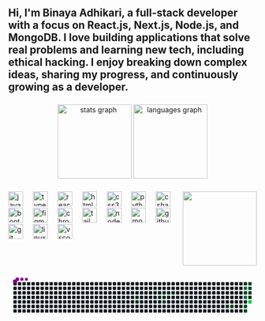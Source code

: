<h2 align="left">Hi, I'm Binaya Adhikari, a full-stack developer with a focus on React.js, Next.js, Node.js, and MongoDB. I love building applications that solve real problems and learning new tech, including ethical hacking. I enjoy breaking down complex ideas, sharing my progress, and continuously growing as a developer.</h2>

###

<div align="center">
  <img src="https://github-readme-stats.vercel.app/api?username=binaya-adhikaree&hide_title=false&hide_rank=false&show_icons=true&include_all_commits=true&count_private=true&disable_animations=false&theme=dracula&locale=en&hide_border=false" height="150" alt="stats graph"  />
  <img src="https://github-readme-stats.vercel.app/api/top-langs?username=binaya-adhikaree&locale=en&hide_title=false&layout=compact&card_width=320&langs_count=5&theme=dracula&hide_border=false" height="150" alt="languages graph"  />
</div>

###

<img align="right" height="150" src="https://media3.giphy.com/media/fZdzEHC8sMC0E/200.webp?cid=790b761113ocbjjo9ygmo2b9d0b73gpgr1sjm0vd1z3xgybc&ep=v1_gifs_search&rid=200.webp&ct=g"  />

###

<div align="left">
  <img src="https://cdn.jsdelivr.net/gh/devicons/devicon/icons/javascript/javascript-original.svg" height="30" alt="javascript logo"  />
  <img width="12" />
  <img src="https://cdn.jsdelivr.net/gh/devicons/devicon/icons/typescript/typescript-original.svg" height="30" alt="typescript logo"  />
  <img width="12" />
  <img src="https://cdn.jsdelivr.net/gh/devicons/devicon/icons/react/react-original.svg" height="30" alt="react logo"  />
  <img width="12" />
  <img src="https://cdn.jsdelivr.net/gh/devicons/devicon/icons/html5/html5-original.svg" height="30" alt="html5 logo"  />
  <img width="12" />
  <img src="https://cdn.jsdelivr.net/gh/devicons/devicon/icons/css3/css3-original.svg" height="30" alt="css3 logo"  />
  <img width="12" />
  <img src="https://cdn.jsdelivr.net/gh/devicons/devicon/icons/python/python-original.svg" height="30" alt="python logo"  />
  <img width="12" />
  <img src="https://cdn.jsdelivr.net/gh/devicons/devicon/icons/csharp/csharp-original.svg" height="30" alt="csharp logo"  />
  <img width="12" />
  <img src="https://cdn.jsdelivr.net/gh/devicons/devicon/icons/bootstrap/bootstrap-original.svg" height="30" alt="bootstrap logo"  />
  <img width="12" />
  <img src="https://cdn.jsdelivr.net/gh/devicons/devicon/icons/figma/figma-original.svg" height="30" alt="figma logo"  />
  <img width="12" />
  <img src="https://cdn.jsdelivr.net/gh/devicons/devicon/icons/chrome/chrome-original.svg" height="30" alt="chrome logo"  />
  <img width="12" />
  <img src="https://cdn.jsdelivr.net/gh/devicons/devicon/icons/tailwindcss/tailwindcss-original-wordmark.svg" height="30" alt="tailwindcss logo"  />
  <img width="12" />
  <img src="https://cdn.jsdelivr.net/gh/devicons/devicon/icons/nodejs/nodejs-original.svg" height="30" alt="nodejs logo"  />
  <img width="12" />
  <img src="https://cdn.jsdelivr.net/gh/devicons/devicon/icons/mongodb/mongodb-original.svg" height="30" alt="mongodb logo"  />
  <img width="12" />
  <img src="https://cdn.jsdelivr.net/gh/devicons/devicon/icons/github/github-original.svg" height="30" alt="github logo"  />
  <img width="12" />
  <img src="https://cdn.jsdelivr.net/gh/devicons/devicon/icons/git/git-original.svg" height="30" alt="git logo"  />
  <img width="12" />
  <img src="https://cdn.jsdelivr.net/gh/devicons/devicon/icons/linux/linux-original.svg" height="30" alt="linux logo"  />
  <img width="12" />
  <img src="https://cdn.jsdelivr.net/gh/devicons/devicon/icons/vscode/vscode-original.svg" height="30" alt="vscode logo"  />
</div>


###

<br clear="both">

<svg viewBox="-16 -32 880 192" width="880" height="192" xmlns="http://www.w3.org/2000/svg"><desc>Generated with https://github.com/Platane/snk</desc><style>:root{--cb:#1b1f230a;--cs:purple;--ce:#161b22;--c0:#161b22;--c1:#01311f;--c2:#034525;--c3:#0f6d31;--c4:#00c647}.c{shape-rendering:geometricPrecision;fill:var(--ce);stroke-width:1px;stroke:var(--cb);animation:none 20700ms linear infinite;width:12px;height:12px}@keyframes c0{14.97%{fill:var(--c1)}14.99%,100%{fill:var(--ce)}}.c.c0{fill:var(--c1);animation-name:c0}@keyframes c1{15.45%{fill:var(--c1)}15.47%,100%{fill:var(--ce)}}.c.c1{fill:var(--c1);animation-name:c1}@keyframes c2{18.35%{fill:var(--c1)}18.37%,100%{fill:var(--ce)}}.c.c2{fill:var(--c1);animation-name:c2}@keyframes c3{19.31%{fill:var(--c1)}19.33%,100%{fill:var(--ce)}}.c.c3{fill:var(--c1);animation-name:c3}@keyframes c4{18.83%{fill:var(--c1)}18.85%,100%{fill:var(--ce)}}.c.c4{fill:var(--c1);animation-name:c4}@keyframes c5{59.89%{fill:var(--c2)}59.91%,100%{fill:var(--ce)}}.c.c5{fill:var(--c2);animation-name:c5}@keyframes c6{19.8%{fill:var(--c1)}19.82%,100%{fill:var(--ce)}}.c.c6{fill:var(--c1);animation-name:c6}@keyframes c7{20.28%{fill:var(--c1)}20.3%,100%{fill:var(--ce)}}.c.c7{fill:var(--c1);animation-name:c7}@keyframes c8{26.56%{fill:var(--c1)}26.58%,100%{fill:var(--ce)}}.c.c8{fill:var(--c1);animation-name:c8}@keyframes c9{35.26%{fill:var(--c1)}35.28%,100%{fill:var(--ce)}}.c.c9{fill:var(--c1);animation-name:c9}@keyframes ca{48.3%{fill:var(--c2)}48.32%,100%{fill:var(--ce)}}.c.ca{fill:var(--c2);animation-name:ca}@keyframes cb{32.84%{fill:var(--c1)}32.86%,100%{fill:var(--ce)}}.c.cb{fill:var(--c1);animation-name:cb}@keyframes cc{28.98%{fill:var(--c1)}29%,100%{fill:var(--ce)}}.c.cc{fill:var(--c1);animation-name:cc}@keyframes cd{70.04%{fill:var(--c3)}70.06%,100%{fill:var(--ce)}}.c.cd{fill:var(--c3);animation-name:cd}@keyframes ce{45.4%{fill:var(--c2)}45.42%,100%{fill:var(--ce)}}.c.ce{fill:var(--c2);animation-name:ce}@keyframes cf{69.07%{fill:var(--c3)}69.09%,100%{fill:var(--ce)}}.c.cf{fill:var(--c3);animation-name:cf}@keyframes cg{38.64%{fill:var(--c1)}38.66%,100%{fill:var(--ce)}}.c.cg{fill:var(--c1);animation-name:cg}@keyframes ch{39.12%{fill:var(--c2)}39.14%,100%{fill:var(--ce)}}.c.ch{fill:var(--c2);animation-name:ch}@keyframes ci{50.23%{fill:var(--c2)}50.25%,100%{fill:var(--ce)}}.c.ci{fill:var(--c2);animation-name:ci}@keyframes cj{42.99%{fill:var(--c2)}43.01%,100%{fill:var(--ce)}}.c.cj{fill:var(--c2);animation-name:cj}@keyframes ck{42.5%{fill:var(--c2)}42.52%,100%{fill:var(--ce)}}.c.ck{fill:var(--c2);animation-name:ck}@keyframes cl{42.02%{fill:var(--c2)}42.04%,100%{fill:var(--ce)}}.c.cl{fill:var(--c2);animation-name:cl}@keyframes cm{41.54%{fill:var(--c1)}41.56%,100%{fill:var(--ce)}}.c.cm{fill:var(--c1);animation-name:cm}@keyframes cn{71.97%{fill:var(--c4)}71.99%,100%{fill:var(--ce)}}.c.cn{fill:var(--c4);animation-name:cn}.u{transform-origin:0 0;transform:scale(0,1);animation:none linear 20700ms infinite}@keyframes u0{14.97%{transform:scale(0.000,1)}14.99%,15.45%{transform:scale(0.083,1)}15.47%,18.35%{transform:scale(0.167,1)}18.37%,18.83%{transform:scale(0.250,1)}18.85%,19.31%{transform:scale(0.333,1)}19.33%,19.8%{transform:scale(0.417,1)}19.82%,20.28%{transform:scale(0.500,1)}20.3%,26.56%{transform:scale(0.583,1)}26.58%,28.98%{transform:scale(0.667,1)}29%,32.84%{transform:scale(0.750,1)}32.86%,35.26%{transform:scale(0.833,1)}35.28%,38.64%{transform:scale(0.917,1)}38.66%,100%{transform:scale(1.000,1)}}.u.u0{fill:var(--c1);animation-name:u0;transform-origin:0.0px 0}@keyframes u1{39.12%{transform:scale(0.000,1)}39.14%,100%{transform:scale(1.000,1)}}.u.u1{fill:var(--c2);animation-name:u1;transform-origin:424.0px 0}@keyframes u2{41.54%{transform:scale(0.000,1)}41.56%,100%{transform:scale(1.000,1)}}.u.u2{fill:var(--c1);animation-name:u2;transform-origin:459.3px 0}@keyframes u3{42.02%{transform:scale(0.000,1)}42.04%,42.5%{transform:scale(0.143,1)}42.52%,42.99%{transform:scale(0.286,1)}43.01%,45.4%{transform:scale(0.429,1)}45.42%,48.3%{transform:scale(0.571,1)}48.32%,50.23%{transform:scale(0.714,1)}50.25%,59.89%{transform:scale(0.857,1)}59.91%,100%{transform:scale(1.000,1)}}.u.u3{fill:var(--c2);animation-name:u3;transform-origin:494.7px 0}@keyframes u4{69.07%{transform:scale(0.000,1)}69.09%,70.04%{transform:scale(0.500,1)}70.06%,100%{transform:scale(1.000,1)}}.u.u4{fill:var(--c3);animation-name:u4;transform-origin:742.0px 0}@keyframes u5{71.97%{transform:scale(0.000,1)}71.99%,100%{transform:scale(1.000,1)}}.u.u5{fill:var(--c4);animation-name:u5;transform-origin:812.7px 0}.s{shape-rendering:geometricPrecision;fill:var(--cs);animation:none linear 20700ms infinite}@keyframes s0{0%,99.52%{transform:translate(0px,-16px)}0.48%{transform:translate(0px,0px)}13.53%{transform:translate(432px,0px)}15.46%{transform:translate(432px,64px)}17.87%{transform:translate(512px,64px)}18.36%{transform:translate(512px,48px)}18.84%,60.39%{transform:translate(528px,48px)}19.32%{transform:translate(528px,32px)}25.6%{transform:translate(736px,32px)}26.57%{transform:translate(736px,0px)}28.99%{transform:translate(816px,0px)}29.47%{transform:translate(816px,-16px)}29.95%{transform:translate(800px,-16px)}32.85%{transform:translate(800px,80px)}33.33%{transform:translate(784px,80px)}33.82%,37.68%{transform:translate(784px,64px)}34.78%{transform:translate(752px,64px)}35.75%{transform:translate(752px,96px)}36.71%{transform:translate(784px,96px)}38.65%{transform:translate(816px,64px)}39.13%,49.76%{transform:translate(816px,80px)}40.1%{transform:translate(848px,80px)}41.06%{transform:translate(848px,48px)}41.55%{transform:translate(832px,48px)}43%{transform:translate(832px,0px)}43.48%{transform:translate(848px,0px)}43.96%{transform:translate(848px,16px)}44.44%,70.53%{transform:translate(832px,16px)}44.93%{transform:translate(832px,32px)}46.86%{transform:translate(768px,32px)}48.31%{transform:translate(768px,80px)}50.24%{transform:translate(816px,96px)}50.72%{transform:translate(800px,96px)}51.69%{transform:translate(800px,64px)}59.9%{transform:translate(528px,64px)}69.08%{transform:translate(816px,48px)}70.05%{transform:translate(816px,16px)}71.98%{transform:translate(832px,64px)}94.69%{transform:translate(80px,64px)}96.14%{transform:translate(80px,16px)}97.1%{transform:translate(48px,16px)}98.07%{transform:translate(48px,-16px)}}.s.s0{transform:translate(0px,-16px);animation-name:s0}@keyframes s1{0%,99.52%{transform:translate(16px,-16px)}0.48%{transform:translate(0px,-16px)}0.97%{transform:translate(0px,0px)}14.01%{transform:translate(432px,0px)}15.94%{transform:translate(432px,64px)}18.36%{transform:translate(512px,64px)}18.84%{transform:translate(512px,48px)}19.32%,60.87%{transform:translate(528px,48px)}19.81%{transform:translate(528px,32px)}26.09%{transform:translate(736px,32px)}27.05%{transform:translate(736px,0px)}29.47%{transform:translate(816px,0px)}29.95%{transform:translate(816px,-16px)}30.43%{transform:translate(800px,-16px)}33.33%{transform:translate(800px,80px)}33.82%{transform:translate(784px,80px)}34.3%,38.16%{transform:translate(784px,64px)}35.27%{transform:translate(752px,64px)}36.23%{transform:translate(752px,96px)}37.2%{transform:translate(784px,96px)}39.13%{transform:translate(816px,64px)}39.61%,50.24%{transform:translate(816px,80px)}40.58%{transform:translate(848px,80px)}41.55%{transform:translate(848px,48px)}42.03%{transform:translate(832px,48px)}43.48%{transform:translate(832px,0px)}43.96%{transform:translate(848px,0px)}44.44%{transform:translate(848px,16px)}44.93%,71.01%{transform:translate(832px,16px)}45.41%{transform:translate(832px,32px)}47.34%{transform:translate(768px,32px)}48.79%{transform:translate(768px,80px)}50.72%{transform:translate(816px,96px)}51.21%{transform:translate(800px,96px)}52.17%{transform:translate(800px,64px)}60.39%{transform:translate(528px,64px)}69.57%{transform:translate(816px,48px)}70.53%{transform:translate(816px,16px)}72.46%{transform:translate(832px,64px)}95.17%{transform:translate(80px,64px)}96.62%{transform:translate(80px,16px)}97.58%{transform:translate(48px,16px)}98.55%{transform:translate(48px,-16px)}}.s.s1{transform:translate(16px,-16px);animation-name:s1}@keyframes s2{0%,99.52%{transform:translate(32px,-16px)}0.97%{transform:translate(0px,-16px)}1.45%{transform:translate(0px,0px)}14.49%{transform:translate(432px,0px)}16.43%{transform:translate(432px,64px)}18.84%{transform:translate(512px,64px)}19.32%{transform:translate(512px,48px)}19.81%,61.35%{transform:translate(528px,48px)}20.29%{transform:translate(528px,32px)}26.57%{transform:translate(736px,32px)}27.54%{transform:translate(736px,0px)}29.95%{transform:translate(816px,0px)}30.43%{transform:translate(816px,-16px)}30.92%{transform:translate(800px,-16px)}33.82%{transform:translate(800px,80px)}34.3%{transform:translate(784px,80px)}34.78%,38.65%{transform:translate(784px,64px)}35.75%{transform:translate(752px,64px)}36.71%{transform:translate(752px,96px)}37.68%{transform:translate(784px,96px)}39.61%{transform:translate(816px,64px)}40.1%,50.72%{transform:translate(816px,80px)}41.06%{transform:translate(848px,80px)}42.03%{transform:translate(848px,48px)}42.51%{transform:translate(832px,48px)}43.96%{transform:translate(832px,0px)}44.44%{transform:translate(848px,0px)}44.93%{transform:translate(848px,16px)}45.41%,71.5%{transform:translate(832px,16px)}45.89%{transform:translate(832px,32px)}47.83%{transform:translate(768px,32px)}49.28%{transform:translate(768px,80px)}51.21%{transform:translate(816px,96px)}51.69%{transform:translate(800px,96px)}52.66%{transform:translate(800px,64px)}60.87%{transform:translate(528px,64px)}70.05%{transform:translate(816px,48px)}71.01%{transform:translate(816px,16px)}72.95%{transform:translate(832px,64px)}95.65%{transform:translate(80px,64px)}97.1%{transform:translate(80px,16px)}98.07%{transform:translate(48px,16px)}99.03%{transform:translate(48px,-16px)}}.s.s2{transform:translate(32px,-16px);animation-name:s2}@keyframes s3{0%,99.52%{transform:translate(48px,-16px)}1.45%{transform:translate(0px,-16px)}1.93%{transform:translate(0px,0px)}14.98%{transform:translate(432px,0px)}16.91%{transform:translate(432px,64px)}19.32%{transform:translate(512px,64px)}19.81%{transform:translate(512px,48px)}20.29%,61.84%{transform:translate(528px,48px)}20.77%{transform:translate(528px,32px)}27.05%{transform:translate(736px,32px)}28.02%{transform:translate(736px,0px)}30.43%{transform:translate(816px,0px)}30.92%{transform:translate(816px,-16px)}31.4%{transform:translate(800px,-16px)}34.3%{transform:translate(800px,80px)}34.78%{transform:translate(784px,80px)}35.27%,39.13%{transform:translate(784px,64px)}36.23%{transform:translate(752px,64px)}37.2%{transform:translate(752px,96px)}38.16%{transform:translate(784px,96px)}40.1%{transform:translate(816px,64px)}40.58%,51.21%{transform:translate(816px,80px)}41.55%{transform:translate(848px,80px)}42.51%{transform:translate(848px,48px)}43%{transform:translate(832px,48px)}44.44%{transform:translate(832px,0px)}44.93%{transform:translate(848px,0px)}45.41%{transform:translate(848px,16px)}45.89%,71.98%{transform:translate(832px,16px)}46.38%{transform:translate(832px,32px)}48.31%{transform:translate(768px,32px)}49.76%{transform:translate(768px,80px)}51.69%{transform:translate(816px,96px)}52.17%{transform:translate(800px,96px)}53.14%{transform:translate(800px,64px)}61.35%{transform:translate(528px,64px)}70.53%{transform:translate(816px,48px)}71.5%{transform:translate(816px,16px)}73.43%{transform:translate(832px,64px)}96.14%{transform:translate(80px,64px)}97.58%{transform:translate(80px,16px)}98.55%{transform:translate(48px,16px)}}.s.s3{transform:translate(48px,-16px);animation-name:s3}</style><rect class="c" x="2" y="2" rx="2" ry="2"/><rect class="c" x="2" y="18" rx="2" ry="2"/><rect class="c" x="2" y="34" rx="2" ry="2"/><rect class="c" x="2" y="50" rx="2" ry="2"/><rect class="c" x="2" y="66" rx="2" ry="2"/><rect class="c" x="2" y="82" rx="2" ry="2"/><rect class="c" x="2" y="98" rx="2" ry="2"/><rect class="c" x="18" y="2" rx="2" ry="2"/><rect class="c" x="18" y="18" rx="2" ry="2"/><rect class="c" x="18" y="34" rx="2" ry="2"/><rect class="c" x="18" y="50" rx="2" ry="2"/><rect class="c" x="18" y="66" rx="2" ry="2"/><rect class="c" x="18" y="82" rx="2" ry="2"/><rect class="c" x="18" y="98" rx="2" ry="2"/><rect class="c" x="34" y="2" rx="2" ry="2"/><rect class="c" x="34" y="18" rx="2" ry="2"/><rect class="c" x="34" y="34" rx="2" ry="2"/><rect class="c" x="34" y="50" rx="2" ry="2"/><rect class="c" x="34" y="66" rx="2" ry="2"/><rect class="c" x="34" y="82" rx="2" ry="2"/><rect class="c" x="34" y="98" rx="2" ry="2"/><rect class="c" x="50" y="2" rx="2" ry="2"/><rect class="c" x="50" y="18" rx="2" ry="2"/><rect class="c" x="50" y="34" rx="2" ry="2"/><rect class="c" x="50" y="50" rx="2" ry="2"/><rect class="c" x="50" y="66" rx="2" ry="2"/><rect class="c" x="50" y="82" rx="2" ry="2"/><rect class="c" x="50" y="98" rx="2" ry="2"/><rect class="c" x="66" y="2" rx="2" ry="2"/><rect class="c" x="66" y="18" rx="2" ry="2"/><rect class="c" x="66" y="34" rx="2" ry="2"/><rect class="c" x="66" y="50" rx="2" ry="2"/><rect class="c" x="66" y="66" rx="2" ry="2"/><rect class="c" x="66" y="82" rx="2" ry="2"/><rect class="c" x="66" y="98" rx="2" ry="2"/><rect class="c" x="82" y="2" rx="2" ry="2"/><rect class="c" x="82" y="18" rx="2" ry="2"/><rect class="c" x="82" y="34" rx="2" ry="2"/><rect class="c" x="82" y="50" rx="2" ry="2"/><rect class="c" x="82" y="66" rx="2" ry="2"/><rect class="c" x="82" y="82" rx="2" ry="2"/><rect class="c" x="82" y="98" rx="2" ry="2"/><rect class="c" x="98" y="2" rx="2" ry="2"/><rect class="c" x="98" y="18" rx="2" ry="2"/><rect class="c" x="98" y="34" rx="2" ry="2"/><rect class="c" x="98" y="50" rx="2" ry="2"/><rect class="c" x="98" y="66" rx="2" ry="2"/><rect class="c" x="98" y="82" rx="2" ry="2"/><rect class="c" x="98" y="98" rx="2" ry="2"/><rect class="c" x="114" y="2" rx="2" ry="2"/><rect class="c" x="114" y="18" rx="2" ry="2"/><rect class="c" x="114" y="34" rx="2" ry="2"/><rect class="c" x="114" y="50" rx="2" ry="2"/><rect class="c" x="114" y="66" rx="2" ry="2"/><rect class="c" x="114" y="82" rx="2" ry="2"/><rect class="c" x="114" y="98" rx="2" ry="2"/><rect class="c" x="130" y="2" rx="2" ry="2"/><rect class="c" x="130" y="18" rx="2" ry="2"/><rect class="c" x="130" y="34" rx="2" ry="2"/><rect class="c" x="130" y="50" rx="2" ry="2"/><rect class="c" x="130" y="66" rx="2" ry="2"/><rect class="c" x="130" y="82" rx="2" ry="2"/><rect class="c" x="130" y="98" rx="2" ry="2"/><rect class="c" x="146" y="2" rx="2" ry="2"/><rect class="c" x="146" y="18" rx="2" ry="2"/><rect class="c" x="146" y="34" rx="2" ry="2"/><rect class="c" x="146" y="50" rx="2" ry="2"/><rect class="c" x="146" y="66" rx="2" ry="2"/><rect class="c" x="146" y="82" rx="2" ry="2"/><rect class="c" x="146" y="98" rx="2" ry="2"/><rect class="c" x="162" y="2" rx="2" ry="2"/><rect class="c" x="162" y="18" rx="2" ry="2"/><rect class="c" x="162" y="34" rx="2" ry="2"/><rect class="c" x="162" y="50" rx="2" ry="2"/><rect class="c" x="162" y="66" rx="2" ry="2"/><rect class="c" x="162" y="82" rx="2" ry="2"/><rect class="c" x="162" y="98" rx="2" ry="2"/><rect class="c" x="178" y="2" rx="2" ry="2"/><rect class="c" x="178" y="18" rx="2" ry="2"/><rect class="c" x="178" y="34" rx="2" ry="2"/><rect class="c" x="178" y="50" rx="2" ry="2"/><rect class="c" x="178" y="66" rx="2" ry="2"/><rect class="c" x="178" y="82" rx="2" ry="2"/><rect class="c" x="178" y="98" rx="2" ry="2"/><rect class="c" x="194" y="2" rx="2" ry="2"/><rect class="c" x="194" y="18" rx="2" ry="2"/><rect class="c" x="194" y="34" rx="2" ry="2"/><rect class="c" x="194" y="50" rx="2" ry="2"/><rect class="c" x="194" y="66" rx="2" ry="2"/><rect class="c" x="194" y="82" rx="2" ry="2"/><rect class="c" x="194" y="98" rx="2" ry="2"/><rect class="c" x="210" y="2" rx="2" ry="2"/><rect class="c" x="210" y="18" rx="2" ry="2"/><rect class="c" x="210" y="34" rx="2" ry="2"/><rect class="c" x="210" y="50" rx="2" ry="2"/><rect class="c" x="210" y="66" rx="2" ry="2"/><rect class="c" x="210" y="82" rx="2" ry="2"/><rect class="c" x="210" y="98" rx="2" ry="2"/><rect class="c" x="226" y="2" rx="2" ry="2"/><rect class="c" x="226" y="18" rx="2" ry="2"/><rect class="c" x="226" y="34" rx="2" ry="2"/><rect class="c" x="226" y="50" rx="2" ry="2"/><rect class="c" x="226" y="66" rx="2" ry="2"/><rect class="c" x="226" y="82" rx="2" ry="2"/><rect class="c" x="226" y="98" rx="2" ry="2"/><rect class="c" x="242" y="2" rx="2" ry="2"/><rect class="c" x="242" y="18" rx="2" ry="2"/><rect class="c" x="242" y="34" rx="2" ry="2"/><rect class="c" x="242" y="50" rx="2" ry="2"/><rect class="c" x="242" y="66" rx="2" ry="2"/><rect class="c" x="242" y="82" rx="2" ry="2"/><rect class="c" x="242" y="98" rx="2" ry="2"/><rect class="c" x="258" y="2" rx="2" ry="2"/><rect class="c" x="258" y="18" rx="2" ry="2"/><rect class="c" x="258" y="34" rx="2" ry="2"/><rect class="c" x="258" y="50" rx="2" ry="2"/><rect class="c" x="258" y="66" rx="2" ry="2"/><rect class="c" x="258" y="82" rx="2" ry="2"/><rect class="c" x="258" y="98" rx="2" ry="2"/><rect class="c" x="274" y="2" rx="2" ry="2"/><rect class="c" x="274" y="18" rx="2" ry="2"/><rect class="c" x="274" y="34" rx="2" ry="2"/><rect class="c" x="274" y="50" rx="2" ry="2"/><rect class="c" x="274" y="66" rx="2" ry="2"/><rect class="c" x="274" y="82" rx="2" ry="2"/><rect class="c" x="274" y="98" rx="2" ry="2"/><rect class="c" x="290" y="2" rx="2" ry="2"/><rect class="c" x="290" y="18" rx="2" ry="2"/><rect class="c" x="290" y="34" rx="2" ry="2"/><rect class="c" x="290" y="50" rx="2" ry="2"/><rect class="c" x="290" y="66" rx="2" ry="2"/><rect class="c" x="290" y="82" rx="2" ry="2"/><rect class="c" x="290" y="98" rx="2" ry="2"/><rect class="c" x="306" y="2" rx="2" ry="2"/><rect class="c" x="306" y="18" rx="2" ry="2"/><rect class="c" x="306" y="34" rx="2" ry="2"/><rect class="c" x="306" y="50" rx="2" ry="2"/><rect class="c" x="306" y="66" rx="2" ry="2"/><rect class="c" x="306" y="82" rx="2" ry="2"/><rect class="c" x="306" y="98" rx="2" ry="2"/><rect class="c" x="322" y="2" rx="2" ry="2"/><rect class="c" x="322" y="18" rx="2" ry="2"/><rect class="c" x="322" y="34" rx="2" ry="2"/><rect class="c" x="322" y="50" rx="2" ry="2"/><rect class="c" x="322" y="66" rx="2" ry="2"/><rect class="c" x="322" y="82" rx="2" ry="2"/><rect class="c" x="322" y="98" rx="2" ry="2"/><rect class="c" x="338" y="2" rx="2" ry="2"/><rect class="c" x="338" y="18" rx="2" ry="2"/><rect class="c" x="338" y="34" rx="2" ry="2"/><rect class="c" x="338" y="50" rx="2" ry="2"/><rect class="c" x="338" y="66" rx="2" ry="2"/><rect class="c" x="338" y="82" rx="2" ry="2"/><rect class="c" x="338" y="98" rx="2" ry="2"/><rect class="c" x="354" y="2" rx="2" ry="2"/><rect class="c" x="354" y="18" rx="2" ry="2"/><rect class="c" x="354" y="34" rx="2" ry="2"/><rect class="c" x="354" y="50" rx="2" ry="2"/><rect class="c" x="354" y="66" rx="2" ry="2"/><rect class="c" x="354" y="82" rx="2" ry="2"/><rect class="c" x="354" y="98" rx="2" ry="2"/><rect class="c" x="370" y="2" rx="2" ry="2"/><rect class="c" x="370" y="18" rx="2" ry="2"/><rect class="c" x="370" y="34" rx="2" ry="2"/><rect class="c" x="370" y="50" rx="2" ry="2"/><rect class="c" x="370" y="66" rx="2" ry="2"/><rect class="c" x="370" y="82" rx="2" ry="2"/><rect class="c" x="370" y="98" rx="2" ry="2"/><rect class="c" x="386" y="2" rx="2" ry="2"/><rect class="c" x="386" y="18" rx="2" ry="2"/><rect class="c" x="386" y="34" rx="2" ry="2"/><rect class="c" x="386" y="50" rx="2" ry="2"/><rect class="c" x="386" y="66" rx="2" ry="2"/><rect class="c" x="386" y="82" rx="2" ry="2"/><rect class="c" x="386" y="98" rx="2" ry="2"/><rect class="c" x="402" y="2" rx="2" ry="2"/><rect class="c" x="402" y="18" rx="2" ry="2"/><rect class="c" x="402" y="34" rx="2" ry="2"/><rect class="c" x="402" y="50" rx="2" ry="2"/><rect class="c" x="402" y="66" rx="2" ry="2"/><rect class="c" x="402" y="82" rx="2" ry="2"/><rect class="c" x="402" y="98" rx="2" ry="2"/><rect class="c" x="418" y="2" rx="2" ry="2"/><rect class="c" x="418" y="18" rx="2" ry="2"/><rect class="c" x="418" y="34" rx="2" ry="2"/><rect class="c" x="418" y="50" rx="2" ry="2"/><rect class="c" x="418" y="66" rx="2" ry="2"/><rect class="c" x="418" y="82" rx="2" ry="2"/><rect class="c" x="418" y="98" rx="2" ry="2"/><rect class="c" x="434" y="2" rx="2" ry="2"/><rect class="c" x="434" y="18" rx="2" ry="2"/><rect class="c" x="434" y="34" rx="2" ry="2"/><rect class="c c0" x="434" y="50" rx="2" ry="2"/><rect class="c c1" x="434" y="66" rx="2" ry="2"/><rect class="c" x="434" y="82" rx="2" ry="2"/><rect class="c" x="434" y="98" rx="2" ry="2"/><rect class="c" x="450" y="2" rx="2" ry="2"/><rect class="c" x="450" y="18" rx="2" ry="2"/><rect class="c" x="450" y="34" rx="2" ry="2"/><rect class="c" x="450" y="50" rx="2" ry="2"/><rect class="c" x="450" y="66" rx="2" ry="2"/><rect class="c" x="450" y="82" rx="2" ry="2"/><rect class="c" x="450" y="98" rx="2" ry="2"/><rect class="c" x="466" y="2" rx="2" ry="2"/><rect class="c" x="466" y="18" rx="2" ry="2"/><rect class="c" x="466" y="34" rx="2" ry="2"/><rect class="c" x="466" y="50" rx="2" ry="2"/><rect class="c" x="466" y="66" rx="2" ry="2"/><rect class="c" x="466" y="82" rx="2" ry="2"/><rect class="c" x="466" y="98" rx="2" ry="2"/><rect class="c" x="482" y="2" rx="2" ry="2"/><rect class="c" x="482" y="18" rx="2" ry="2"/><rect class="c" x="482" y="34" rx="2" ry="2"/><rect class="c" x="482" y="50" rx="2" ry="2"/><rect class="c" x="482" y="66" rx="2" ry="2"/><rect class="c" x="482" y="82" rx="2" ry="2"/><rect class="c" x="482" y="98" rx="2" ry="2"/><rect class="c" x="498" y="2" rx="2" ry="2"/><rect class="c" x="498" y="18" rx="2" ry="2"/><rect class="c" x="498" y="34" rx="2" ry="2"/><rect class="c" x="498" y="50" rx="2" ry="2"/><rect class="c" x="498" y="66" rx="2" ry="2"/><rect class="c" x="498" y="82" rx="2" ry="2"/><rect class="c" x="498" y="98" rx="2" ry="2"/><rect class="c" x="514" y="2" rx="2" ry="2"/><rect class="c" x="514" y="18" rx="2" ry="2"/><rect class="c" x="514" y="34" rx="2" ry="2"/><rect class="c c2" x="514" y="50" rx="2" ry="2"/><rect class="c" x="514" y="66" rx="2" ry="2"/><rect class="c" x="514" y="82" rx="2" ry="2"/><rect class="c" x="514" y="98" rx="2" ry="2"/><rect class="c" x="530" y="2" rx="2" ry="2"/><rect class="c" x="530" y="18" rx="2" ry="2"/><rect class="c c3" x="530" y="34" rx="2" ry="2"/><rect class="c c4" x="530" y="50" rx="2" ry="2"/><rect class="c c5" x="530" y="66" rx="2" ry="2"/><rect class="c" x="530" y="82" rx="2" ry="2"/><rect class="c" x="530" y="98" rx="2" ry="2"/><rect class="c" x="546" y="2" rx="2" ry="2"/><rect class="c" x="546" y="18" rx="2" ry="2"/><rect class="c c6" x="546" y="34" rx="2" ry="2"/><rect class="c" x="546" y="50" rx="2" ry="2"/><rect class="c" x="546" y="66" rx="2" ry="2"/><rect class="c" x="546" y="82" rx="2" ry="2"/><rect class="c" x="546" y="98" rx="2" ry="2"/><rect class="c" x="562" y="2" rx="2" ry="2"/><rect class="c" x="562" y="18" rx="2" ry="2"/><rect class="c c7" x="562" y="34" rx="2" ry="2"/><rect class="c" x="562" y="50" rx="2" ry="2"/><rect class="c" x="562" y="66" rx="2" ry="2"/><rect class="c" x="562" y="82" rx="2" ry="2"/><rect class="c" x="562" y="98" rx="2" ry="2"/><rect class="c" x="578" y="2" rx="2" ry="2"/><rect class="c" x="578" y="18" rx="2" ry="2"/><rect class="c" x="578" y="34" rx="2" ry="2"/><rect class="c" x="578" y="50" rx="2" ry="2"/><rect class="c" x="578" y="66" rx="2" ry="2"/><rect class="c" x="578" y="82" rx="2" ry="2"/><rect class="c" x="578" y="98" rx="2" ry="2"/><rect class="c" x="594" y="2" rx="2" ry="2"/><rect class="c" x="594" y="18" rx="2" ry="2"/><rect class="c" x="594" y="34" rx="2" ry="2"/><rect class="c" x="594" y="50" rx="2" ry="2"/><rect class="c" x="594" y="66" rx="2" ry="2"/><rect class="c" x="594" y="82" rx="2" ry="2"/><rect class="c" x="594" y="98" rx="2" ry="2"/><rect class="c" x="610" y="2" rx="2" ry="2"/><rect class="c" x="610" y="18" rx="2" ry="2"/><rect class="c" x="610" y="34" rx="2" ry="2"/><rect class="c" x="610" y="50" rx="2" ry="2"/><rect class="c" x="610" y="66" rx="2" ry="2"/><rect class="c" x="610" y="82" rx="2" ry="2"/><rect class="c" x="610" y="98" rx="2" ry="2"/><rect class="c" x="626" y="2" rx="2" ry="2"/><rect class="c" x="626" y="18" rx="2" ry="2"/><rect class="c" x="626" y="34" rx="2" ry="2"/><rect class="c" x="626" y="50" rx="2" ry="2"/><rect class="c" x="626" y="66" rx="2" ry="2"/><rect class="c" x="626" y="82" rx="2" ry="2"/><rect class="c" x="626" y="98" rx="2" ry="2"/><rect class="c" x="642" y="2" rx="2" ry="2"/><rect class="c" x="642" y="18" rx="2" ry="2"/><rect class="c" x="642" y="34" rx="2" ry="2"/><rect class="c" x="642" y="50" rx="2" ry="2"/><rect class="c" x="642" y="66" rx="2" ry="2"/><rect class="c" x="642" y="82" rx="2" ry="2"/><rect class="c" x="642" y="98" rx="2" ry="2"/><rect class="c" x="658" y="2" rx="2" ry="2"/><rect class="c" x="658" y="18" rx="2" ry="2"/><rect class="c" x="658" y="34" rx="2" ry="2"/><rect class="c" x="658" y="50" rx="2" ry="2"/><rect class="c" x="658" y="66" rx="2" ry="2"/><rect class="c" x="658" y="82" rx="2" ry="2"/><rect class="c" x="658" y="98" rx="2" ry="2"/><rect class="c" x="674" y="2" rx="2" ry="2"/><rect class="c" x="674" y="18" rx="2" ry="2"/><rect class="c" x="674" y="34" rx="2" ry="2"/><rect class="c" x="674" y="50" rx="2" ry="2"/><rect class="c" x="674" y="66" rx="2" ry="2"/><rect class="c" x="674" y="82" rx="2" ry="2"/><rect class="c" x="674" y="98" rx="2" ry="2"/><rect class="c" x="690" y="2" rx="2" ry="2"/><rect class="c" x="690" y="18" rx="2" ry="2"/><rect class="c" x="690" y="34" rx="2" ry="2"/><rect class="c" x="690" y="50" rx="2" ry="2"/><rect class="c" x="690" y="66" rx="2" ry="2"/><rect class="c" x="690" y="82" rx="2" ry="2"/><rect class="c" x="690" y="98" rx="2" ry="2"/><rect class="c" x="706" y="2" rx="2" ry="2"/><rect class="c" x="706" y="18" rx="2" ry="2"/><rect class="c" x="706" y="34" rx="2" ry="2"/><rect class="c" x="706" y="50" rx="2" ry="2"/><rect class="c" x="706" y="66" rx="2" ry="2"/><rect class="c" x="706" y="82" rx="2" ry="2"/><rect class="c" x="706" y="98" rx="2" ry="2"/><rect class="c" x="722" y="2" rx="2" ry="2"/><rect class="c" x="722" y="18" rx="2" ry="2"/><rect class="c" x="722" y="34" rx="2" ry="2"/><rect class="c" x="722" y="50" rx="2" ry="2"/><rect class="c" x="722" y="66" rx="2" ry="2"/><rect class="c" x="722" y="82" rx="2" ry="2"/><rect class="c" x="722" y="98" rx="2" ry="2"/><rect class="c c8" x="738" y="2" rx="2" ry="2"/><rect class="c" x="738" y="18" rx="2" ry="2"/><rect class="c" x="738" y="34" rx="2" ry="2"/><rect class="c" x="738" y="50" rx="2" ry="2"/><rect class="c" x="738" y="66" rx="2" ry="2"/><rect class="c" x="738" y="82" rx="2" ry="2"/><rect class="c" x="738" y="98" rx="2" ry="2"/><rect class="c" x="754" y="2" rx="2" ry="2"/><rect class="c" x="754" y="18" rx="2" ry="2"/><rect class="c" x="754" y="34" rx="2" ry="2"/><rect class="c" x="754" y="50" rx="2" ry="2"/><rect class="c" x="754" y="66" rx="2" ry="2"/><rect class="c c9" x="754" y="82" rx="2" ry="2"/><rect class="c" x="754" y="98" rx="2" ry="2"/><rect class="c" x="770" y="2" rx="2" ry="2"/><rect class="c" x="770" y="18" rx="2" ry="2"/><rect class="c" x="770" y="34" rx="2" ry="2"/><rect class="c" x="770" y="50" rx="2" ry="2"/><rect class="c" x="770" y="66" rx="2" ry="2"/><rect class="c ca" x="770" y="82" rx="2" ry="2"/><rect class="c" x="770" y="98" rx="2" ry="2"/><rect class="c" x="786" y="2" rx="2" ry="2"/><rect class="c" x="786" y="18" rx="2" ry="2"/><rect class="c" x="786" y="34" rx="2" ry="2"/><rect class="c" x="786" y="50" rx="2" ry="2"/><rect class="c" x="786" y="66" rx="2" ry="2"/><rect class="c" x="786" y="82" rx="2" ry="2"/><rect class="c" x="786" y="98" rx="2" ry="2"/><rect class="c" x="802" y="2" rx="2" ry="2"/><rect class="c" x="802" y="18" rx="2" ry="2"/><rect class="c" x="802" y="34" rx="2" ry="2"/><rect class="c" x="802" y="50" rx="2" ry="2"/><rect class="c" x="802" y="66" rx="2" ry="2"/><rect class="c cb" x="802" y="82" rx="2" ry="2"/><rect class="c" x="802" y="98" rx="2" ry="2"/><rect class="c cc" x="818" y="2" rx="2" ry="2"/><rect class="c cd" x="818" y="18" rx="2" ry="2"/><rect class="c ce" x="818" y="34" rx="2" ry="2"/><rect class="c cf" x="818" y="50" rx="2" ry="2"/><rect class="c cg" x="818" y="66" rx="2" ry="2"/><rect class="c ch" x="818" y="82" rx="2" ry="2"/><rect class="c ci" x="818" y="98" rx="2" ry="2"/><rect class="c cj" x="834" y="2" rx="2" ry="2"/><rect class="c ck" x="834" y="18" rx="2" ry="2"/><rect class="c cl" x="834" y="34" rx="2" ry="2"/><rect class="c cm" x="834" y="50" rx="2" ry="2"/><rect class="c cn" x="834" y="66" rx="2" ry="2"/><rect class="u u0" height="12" width="424.6" x="0.0" y="144"/><rect class="u u1" height="12" width="35.9" x="424.0" y="144"/><rect class="u u2" height="12" width="35.9" x="459.3" y="144"/><rect class="u u3" height="12" width="247.9" x="494.7" y="144"/><rect class="u u4" height="12" width="71.3" x="742.0" y="144"/><rect class="u u5" height="12" width="35.9" x="812.7" y="144"/><rect class="s s0" x="0.8" y="0.8" width="14.4" height="14.4" rx="4.5" ry="4.5"/><rect class="s s1" x="1.8" y="1.8" width="12.3" height="12.3" rx="4.1" ry="4.1"/><rect class="s s2" x="2.6" y="2.6" width="10.8" height="10.8" rx="3.6" ry="3.6"/><rect class="s s3" x="3.0" y="3.0" width="9.9" height="9.9" rx="3.3" ry="3.3"/></svg>

###
